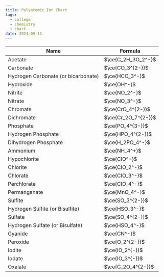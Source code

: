 ```yaml
---
title: Polyatomic Ion Chart
tags: 
  - college
  - chemistry
  - chart
date: 2024-09-11
---
```


| Name                                | Formula             |
| ----------------------------------- | ------------------- |
| Acetate                             | $\ce{C_2H_3O_2^-}$  |
| Carbonate                           | $\ce{CO_3^{2-}}$    |
| Hydrogen Carbonate (or bicarbonate) | $\ce{HCO_3^-}$      |
| Hydroxide                           | $\ce{OH^-}$         |
| Nitrite                             | $\ce{NO_2^-}$       |
| Nitrate                             | $\ce{NO_3^-}$       |
| Chromate                            | $\ce{CrO_4^{2-}}$   |
| Dichromate                          | $\ce{Cr_2O_7^{2-}}$ |
| Phosphate                           | $\ce{PO_4^{3-}}$    |
| Hydrogen Phosphate                  | $\ce{HPO_4^{2-}}$   |
| Dihydrogen Phosphate                | $\ce{H_2PO_4^-}$    |
| Ammonium                            | $\ce{NH_4^+}$       |
| Hypochlorite                        | $\ce{CIO^-}$        |
| Chlorite                            | $\ce{CIO_2^-}$             |
| Chlorate                            | $\ce{CIO_3^-}$             |
| Perchlorate                         | $\ce{CIO_4^-}$             |
| Permanganate                        | $\ce{MnO_4^-}$             |
| Sulfite                             | $\ce{SO_3^{2-}}$             |
| Hydrogen Sulfite (or Bisulfite)     | $\ce{HSO_3^-}$             |
| Sulfate                             | $\ce{SO_4^{2-}}$             |
| Hydrogen Sulfate (or Bisulfate)     | $\ce{HSO_4^-}$             |
| Cyanide                             | $\ce{CN^-}$             |
| Peroxide                            | $\ce{O_2^{2-}}$             |
| Iodite                            | $\ce{IO_2^{-}}$             |
| Iodate                            | $\ce{IO_3^{-}}$             |
| Oxalate                            | $\ce{C_2O_4^{2-}}$             |
